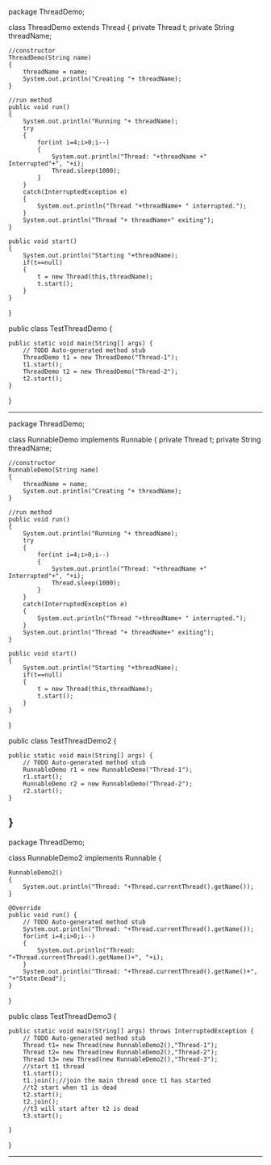 package ThreadDemo;
 
class ThreadDemo extends Thread
{
	private Thread t;
	private String threadName;
 
	//constructor
	ThreadDemo(String name)
	{
		threadName = name;
		System.out.println("Creating "+ threadName);
	}
 
	//run method
	public void run()
	{
		System.out.println("Running "+ threadName);
		try
		{
			for(int i=4;i>0;i--)
			{
				System.out.println("Thread: "+threadName +" Interrupted"+", "+i);
				Thread.sleep(1000);
			}
		}
		catch(InterruptedException e)
		{
			System.out.println("Thread "+threadName+ " interrupted.");	
		}
		System.out.println("Thread "+ threadName+" exiting");
	}
	
	public void start()
	{
		System.out.println("Starting "+threadName);
		if(t==null)
		{
			t = new Thread(this,threadName);
			t.start();
		}
	}
}
 
 
 
public class TestThreadDemo {
 
	public static void main(String[] args) {
		// TODO Auto-generated method stub
		ThreadDemo t1 = new ThreadDemo("Thread-1");
		t1.start();
		ThreadDemo t2 = new ThreadDemo("Thread-2");
		t2.start();
	}
 
}


-------------------------------------------------------------------------------------------------------------------------------------------------------------------

 
package ThreadDemo;
 
class RunnableDemo implements Runnable
{
	private Thread t;
	private String threadName;
 
	//constructor
	RunnableDemo(String name)
	{
		threadName = name;
		System.out.println("Creating "+ threadName);
	}
 
	//run method
	public void run()
	{
		System.out.println("Running "+ threadName);
		try
		{
			for(int i=4;i>0;i--)
			{
				System.out.println("Thread: "+threadName +" Interrupted"+", "+i);
				Thread.sleep(1000);
			}
		}
		catch(InterruptedException e)
		{
			System.out.println("Thread "+threadName+ " interrupted.");	
		}
		System.out.println("Thread "+ threadName+" exiting");
	}
	
	public void start()
	{
		System.out.println("Starting "+threadName);
		if(t==null)
		{
			t = new Thread(this,threadName);
			t.start();
		}
	}
}
 
 
 
public class TestThreadDemo2 {
 
	public static void main(String[] args) {
		// TODO Auto-generated method stub
		RunnableDemo r1 = new RunnableDemo("Thread-1");
		r1.start();
		RunnableDemo r2 = new RunnableDemo("Thread-2");
		r2.start();
	}
 
}
-------------------------------------------------------------------------------------------------------------------------------------------------------------------

package ThreadDemo;
 
class RunnableDemo2 implements Runnable
{
	
	RunnableDemo2()
	{
		System.out.println("Thread: "+Thread.currentThread().getName());
	}
 
	@Override
	public void run() {
		// TODO Auto-generated method stub
		System.out.println("Thread: "+Thread.currentThread().getName());
		for(int i=4;i>0;i--)
		{
			System.out.println("Thread: "+Thread.currentThread().getName()+", "+i);
		}
		System.out.println("Thread: "+Thread.currentThread().getName()+", "+"State:Dead");
	}
	
}
 
public class TestThreadDemo3 {
 
	public static void main(String[] args) throws InterruptedException {
		// TODO Auto-generated method stub
		Thread t1= new Thread(new RunnableDemo2(),"Thread-1");
		Thread t2= new Thread(new RunnableDemo2(),"Thread-2");
		Thread t3= new Thread(new RunnableDemo2(),"Thread-3");
		//start t1 thread
		t1.start();
		t1.join();//join the main thread once t1 has started
		//t2 start when t1 is dead
		t2.start();
		t2.join();
		//t3 will start after t2 is dead
		t3.start();
		
	}	
 
}
 
------------------------------------------------------------------------------------------------------------------------------------------------------------------
